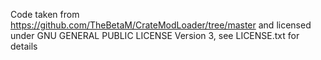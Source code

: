 Code taken from https://github.com/TheBetaM/CrateModLoader/tree/master and licensed under
GNU GENERAL PUBLIC LICENSE Version 3, see LICENSE.txt for details
